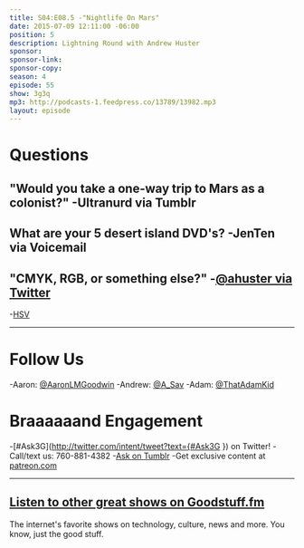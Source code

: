 ```yaml
---
title: S04:E08.5 -"Nightlife On Mars"
date: 2015-07-09 12:11:00 -06:00
position: 5
description: Lightning Round with Andrew Huster
sponsor:
sponsor-link:
sponsor-copy:
season: 4
episode: 55
show: 3g3q
mp3: http://podcasts-1.feedpress.co/13789/13982.mp3
layout: episode
---
```


# Questions

## "Would you take a one-way trip to Mars as a colonist?" -Ultranurd via Tumblr

## What are your 5 desert island DVD's? -JenTen via Voicemail

## "CMYK, RGB, or something else?" -[@ahuster via Twitter](http://twitter.com/ahuster/status/600341461847113729)
-[HSV](https://en.wikipedia.org/wiki/HSL_and_HSV)

***

# Follow Us
-Aaron: [@AaronLMGoodwin](http://twitter.com/aaronlmgoodwin)
-Andrew: [@A_Sav](http://twitter.com/a_sav)
-Adam: [@ThatAdamKid](http://twitter.com/thatadamkid)

# Braaaaaand Engagement
-[#Ask3G](http://twitter.com/intent/tweet?text={#Ask3G }) on Twitter!
-Call/text us: 760-881-4382
-[Ask on Tumblr](http://3g3q.co/ask)
-Get exclusive content at [patreon.com](http://www.patreon.com/3g3q)

***

## [Listen to other great shows on Goodstuff.fm](http://goodstuff.fm/)
The internet's favorite shows on technology, culture, news and more. You know, just the good stuff.
